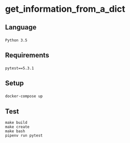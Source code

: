# get_information_from_a_dict

## Language

###
    Python 3.5
    
## Requirements

###
    pytest==5.3.1
    
## Setup

###
    docker-compose up
 
 ## Test
    make build
    make create
    make bash
    pipenv run pytest
